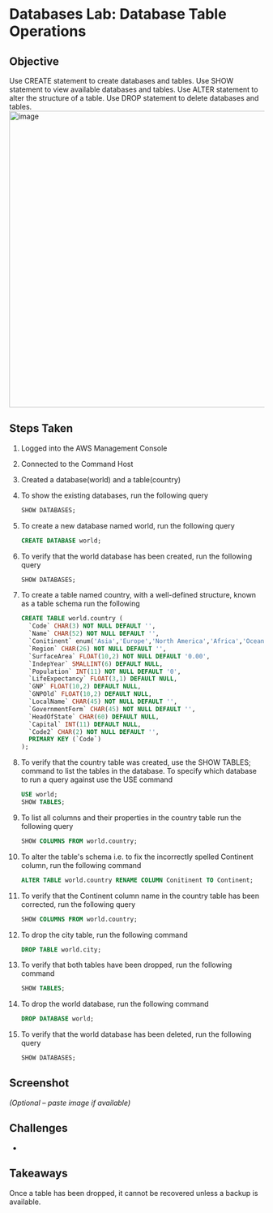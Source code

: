 # Databases Lab: Database Table Operations

## Objective
Use CREATE statement to create databases and tables. Use SHOW statement to view available databases and tables. Use ALTER statement to alter the structure of a table. Use DROP statement to delete databases and tables.
<img width="718" height="584" alt="image" src="https://github.com/user-attachments/assets/7aa21a23-401b-49d3-bef0-1ef7a87e1d2d" />


## Steps Taken
1. Logged into the AWS Management Console
2. Connected to the Command Host
3. Created a database(world) and a table(country)
4. To show the existing databases, run the following query
    ```sql
    SHOW DATABASES;
    ```

5. To create a new database named world, run the following query
      ```sql
      CREATE DATABASE world;
      ```
6. To verify that the world database has been created, run the following query
      ```sql
      SHOW DATABASES;
      ```
7. To create a table named country, with a well-defined structure, known as a table schema run the following 
      ```sql
      CREATE TABLE world.country (
        `Code` CHAR(3) NOT NULL DEFAULT '',
        `Name` CHAR(52) NOT NULL DEFAULT '',
        `Conitinent` enum('Asia','Europe','North America','Africa','Oceania','Antarctica','South  America') NOT NULL DEFAULT 'Asia',
        `Region` CHAR(26) NOT NULL DEFAULT '',
        `SurfaceArea` FLOAT(10,2) NOT NULL DEFAULT '0.00',
        `IndepYear` SMALLINT(6) DEFAULT NULL,
        `Population` INT(11) NOT NULL DEFAULT '0',
        `LifeExpectancy` FLOAT(3,1) DEFAULT NULL,
        `GNP` FLOAT(10,2) DEFAULT NULL,
        `GNPOld` FLOAT(10,2) DEFAULT NULL,
        `LocalName` CHAR(45) NOT NULL DEFAULT '',
        `GovernmentForm` CHAR(45) NOT NULL DEFAULT '',
        `HeadOfState` CHAR(60) DEFAULT NULL,
        `Capital` INT(11) DEFAULT NULL,
        `Code2` CHAR(2) NOT NULL DEFAULT '',
        PRIMARY KEY (`Code`)
      );
      ```
8. To verify that the country table was created, use the SHOW TABLES; command to list the tables in the database. To specify which database to run a query against use the USE command
      ```sql
      USE world;
      SHOW TABLES;
      ```
9. To list all columns and their properties in the country table run the following query
      ```sql
      SHOW COLUMNS FROM world.country;
      ```
10. To alter the table's schema i.e. to fix the incorrectly spelled Continent column, run the following command
      ```sql
      ALTER TABLE world.country RENAME COLUMN Conitinent TO Continent;
      ```
11. To verify that the Continent column name in the country table has been corrected, run the following query
      ```sql
      SHOW COLUMNS FROM world.country;
      ```
12. To drop the city table, run the following command 
      ```sql
      DROP TABLE world.city;
      ```
13. To verify that both tables have been dropped, run the following command
      ```sql
      SHOW TABLES;
      ```
14. To drop the world database, run the following command
      ```sql
      DROP DATABASE world;
      ```
15. To verify that the world database has been deleted, run the following query
      ```sql
      SHOW DATABASES;
      ```

## Screenshot
_(Optional – paste image if available)_

## Challenges
- 


## Takeaways
Once a table has been dropped, it cannot be recovered unless a backup is available. 


